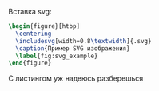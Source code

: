 Вставка svg:
``` latex
\begin{figure}[htbp]
  \centering
  \includesvg[width=0.8\textwidth]{.svg}
  \caption{Пример SVG изображения}
  \label{fig:svg_example}
\end{figure}
```

С листингом уж надеюсь разберешься